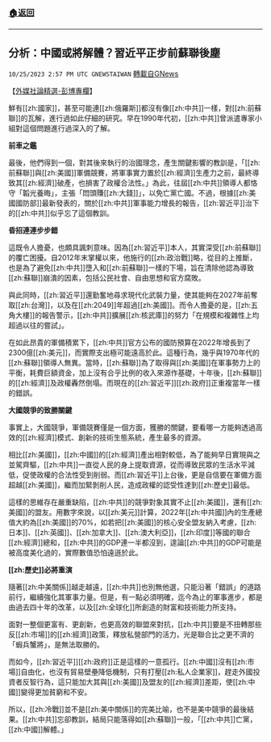 ###  [:house:返回](README.md)
---


## 分析：中國或將解體？習近平正步前蘇聯後塵
`10/25/2023 2:57 PM UTC GNEWSTAIWAN` [轉載自GNews](https://gnews.org/articles/1879628)



【[外媒社論精選-彭博專欄](https://www.bloomberg.com/opinion/articles/2023-10-23/china-will-lose-arms-race-with-us-like-soviets-did#xj4y7vzkg)】 

鮮有[[zh:國家]]，甚至可能連[[zh:俄羅斯]]都沒有像[[zh:中共]]一樣，對[[zh:前蘇聯]]的瓦解，進行過如此仔細的研究。早在1990年代初，[[zh:中共]]曾派遣專家小組對這個問題進行過深入的了解。

  **前車之鑑**  

最後，他們得到一個，對其後來執行的治國理念，產生關鍵影響的教訓是，「[[zh:前蘇聯]]與[[zh:美國]]軍備競賽，將軍事實力置於[[zh:經濟]]生產力之前，最終導致其[[zh:經濟]]破產，也損害了政權合法性。」為此，往屆[[zh:中共]]領導人都恪守「韜光養晦」，主張「悶頭賺[[zh:大錢]]」，以免亡黨亡國。不過，根據[[zh:美國國防部]]最新發表的，關於[[zh:中共]]軍事能力增長的報告，[[zh:習近平]]治下的[[zh:中共]]似乎忘了這個教訓。

  

**昏招連連步步錯**

這既令人擔憂，也頗具諷刺意味。因為[[zh:習近平]]本人，其實深受[[zh:前蘇聯]]的覆亡困擾。自2012年末掌權以來，他施行的[[zh:政治戰]]略，從目的上推斷，也是為了避免[[zh:中共]]墮入和[[zh:前蘇聯]]一樣的下場，旨在清除他認為導致[[zh:蘇聯]]崩潰的因素，包括公民社會、自由思想和官方腐敗。

與此同時，[[zh:習近平]]還勤奮地尋求現代化武裝力量，使其能夠在2027年前奪取[[zh:台灣]]，以及在[[zh:2049]]年超過[[zh:美國]]。而令人擔憂的是，[[zh:五角大樓]]的報告警示，[[zh:中共]]擴展[[zh:核武庫]]的努力「在規模和複雜性上均超過以往的嘗試」。

在如此昂貴的軍備積累下，[[zh:中共]]官方公布的國防預算在2022年增長到了2300億[[zh:美元]]，而實際支出極可能遠高於此。這種行為，幾乎與1970年代的[[zh:蘇聯]]領導人無異。當時，[[zh:蘇聯]]為了取得與[[zh:美國]]在軍事勢力上的平衡，耗費巨額資金，加上沒有合乎比例的收入來源作基礎，十年後，[[zh:蘇聯]]的[[zh:經濟]]及政權轟然倒塌。而現在的[[zh:習近平]][[zh:政府]]正重複當年一樣的錯誤。

  

**大國競爭的致勝關鍵**

  

事實上，大國競爭，軍備競賽僅是一個方面，獲勝的關鍵，要看哪一方能夠透過高效的[[zh:經濟]]模式、創新的技術生態系統，產生最多的資源。

相比[[zh:美國]]，[[zh:中國]]的[[zh:經濟]]產出相對較低，為了能夠早日實現與之並駕齊驅，[[zh:中共]]一直從人民的身上提取資源，從而導致民眾的生活水平減低，促使政權的合法性受到削弱。而[[zh:習近平]]上台後，更是自信要在軍備方面超越[[zh:美國]]，繼而加緊剝削人民，造成政權的認受性達到[[zh:歷史]]最低。

  

這樣的思維存在嚴重缺陷，[[zh:中共]]的競爭對象其實不止[[zh:美國]]，還有[[zh:美國]]的盟友。用數字來說，以[[zh:美元]]計算，2022年[[zh:中共國]]內的生產總值大約為[[zh:美國]]的70%，如若把[[zh:美國]]的核心安全盟友納入考慮，[[zh:日本]]、[[zh:英國]]、[[zh:加拿大]]、[[zh:澳大利亞]]，[[zh:印度]]等國的聯合[[zh:經濟]]總和，[[zh:中共]]的GDP連一半都沒到，遑論[[zh:中共]]的GDP可能是被高度美化過的，實際數值恐怕遠遜於此。

  

**[[zh:歷史]]必將重演**

隨著[[zh:中美關係]]越走越遠，[[zh:中共]]也別無他選，只能沿著「錯誤」的道路前行，繼續強化其軍事力量。但是，有一點必須明確，迄今為止的軍事進步，都是由過去四十年的改革，以及[[zh:全球化]]所創造的財富和技術能力所支持。

  

面對一整個更富有、更創新，也更高效的聯盟來對抗，[[zh:中共]]要是不扭轉那些反[[zh:市場]]的[[zh:經濟]]政策，釋放私營部門的活力，光是聯合比之更不濟的「蝦兵蟹將」，是無法取勝的。

而如今，[[zh:習近平]][[zh:政府]]正是這樣的一意孤行。[[zh:中國]]沒有[[zh:市場]]自由化，也沒有貿易壁壘降低機制，只有打壓[[zh:私人企業家]]，趕走外國投資者反智行為，這只能加大其與[[zh:美國]]及盟友的[[zh:經濟]]差距，使[[zh:中國]]變得更加貧窮和不安。

  

所以，[[zh:冷戰]]並不是[[zh:美中關係]]的完美比喻，也不是美中競爭的最後結果。[[zh:中共]]忘卻教訓，結局只能落得如[[zh:蘇聯]]一般，「[[zh:中共]]亡黨，[[zh:中國]]解體。」
